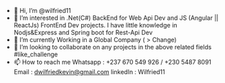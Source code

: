 - 👋 Hi, I’m @wilfried11
- 👀 I’m interested in .Net(C#) BackEnd for Web Api Dev and JS (Angular || ReactJs) FrontEnd Dev projects. I have little knowledge in Nodjs&Express and Spring boot for Rest-Api Dev 
- 🌱 I’m currently Working in a Global Company ( > Change) 
- 💞️ I’m looking to collaborate on any projects in the above related fields #like_challenge
- 📫 How to reach me Whatsapp : +237 670 549 926 / +230 5487 8091 Email : dwilfriedkevin@gmail.com linkedIn : Wilfried11

<!---
wilfried11/wilfried11 is a ✨ special ✨ repository because its `README.md` (this file) appears on your GitHub profile.
You can click the Preview link to take a look at your changes.
--->
